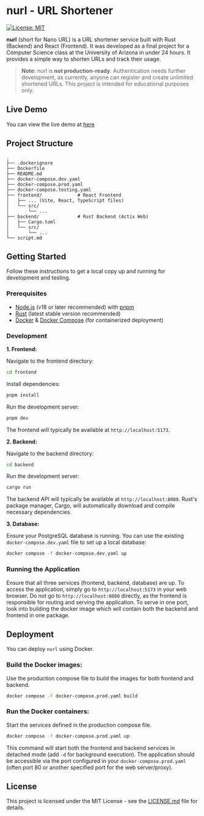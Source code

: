# nurl - URL Shortener

[![License: MIT](https://img.shields.io/badge/License-MIT-yellow.svg)](https://opensource.org/licenses/MIT)

**nurl** (short for Nano URL) is a URL shortener service built with Rust (Backend) and React (Frontend). It was developed as a final project for a Computer Science class at the University of Arizona in under 24 hours. It provides a simple way to shorten URLs and track their usage.

> **Note:** nurl is **not production-ready**. Authentication needs further development, as currently, anyone can register and create unlimited shortened URLs. This project is intended for educational purposes only.

## Live Demo

You can view the live demo at [here](https://nurl.jwmarb.com/)

## Project Structure

```
.
├── .dockerignore
├── Dockerfile
├── README.md
├── docker-compose.dev.yaml
├── docker-compose.prod.yaml
├── docker-compose.testing.yaml
├── frontend/             # React Frontend
│   ├── ... (Vite, React, TypeScript files)
│   └── src/
│       └── ...
├── backend/              # Rust Backend (Actix Web)
│   ├── Cargo.toml
│   └── src/
│       └── ...
└── script.md
```

## Getting Started

Follow these instructions to get a local copy up and running for development and testing.

### Prerequisites

- [Node.js](https://nodejs.org/) (v18 or later recommended) with [pnpm](https://pnpm.io/)
- [Rust](https://www.rust-lang.org/tools/install) (latest stable version recommended)
- [Docker](https://docs.docker.com/get-docker/) & [Docker Compose](https://docs.docker.com/compose/install/) (for containerized deployment)

### Development

**1. Frontend:**

Navigate to the frontend directory:

```sh
cd frontend
```

Install dependencies:

```sh
pnpm install
```

Run the development server:

```sh
pnpm dev
```

The frontend will typically be available at `http://localhost:5173`.

**2. Backend:**

Navigate to the backend directory:

```sh
cd backend
```

Run the development server:

```sh
cargo run
```

The backend API will typically be available at `http://localhost:8080`. Rust's package manager, Cargo, will automatically download and compile necessary dependencies.

**3. Database:**

Ensure your PostgreSQL database is running. You can use the existing `docker-compose.dev.yaml` file to set up a local database:

```sh
docker compose -f docker-compose.dev.yaml up
```

### Running the Application

Ensure that all three services (frontend, backend, database) are up. To access the application, simply go to `http://localhost:5173` in your web browser. Do not go to `http://localhost:8080` directly, as the frontend is responsible for routing and serving the application. To serve in one port, look into building the docker image which will contain both the backend and frontend in one package.

## Deployment

You can deploy `nurl` using Docker.

### Build the Docker images:

Use the production compose file to build the images for both frontend and backend.

```sh
docker compose -f docker-compose.prod.yaml build
```

### Run the Docker containers:

Start the services defined in the production compose file.

```sh
docker compose -f docker-compose.prod.yaml up
```

This command will start both the frontend and backend services in detached mode (add `-d` for background execution). The application should be accessible via the port configured in your `docker-compose.prod.yaml` (often port 80 or another specified port for the web server/proxy).

## License

This project is licensed under the MIT License - see the [LICENSE.md](LICENSE.md) file for details.
